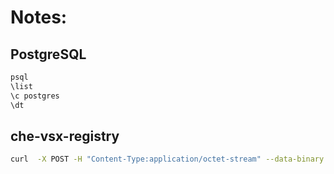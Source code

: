 # Notes:

## PostgreSQL

```bash
psql
\list
\c postgres
\dt

```

## che-vsx-registry

```bash
curl  -X POST -H "Content-Type:application/octet-stream" --data-binary @./cnshenj.vscode-task-manager-1.0.0.vsix https://cgruver-che-vsx-registry-https-quarkus.apps.sno-1.my.awesome.lab/admin/upload
```
